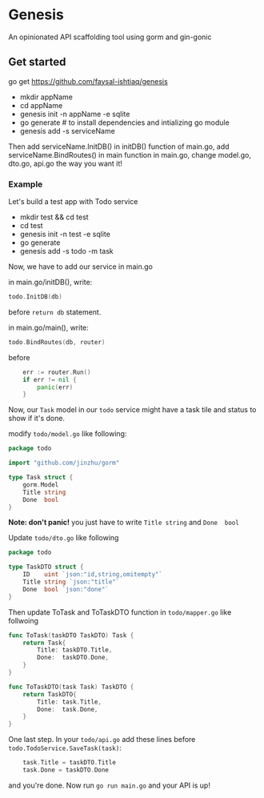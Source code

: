 # Genesis

An opinionated API scaffolding tool using gorm and gin-gonic

## Get started

go get https://github.com/faysal-ishtiaq/genesis

- mkdir appName
- cd appName
- genesis init -n appName -e sqlite
- go generate # to install dependencies and intializing go module
- genesis add -s serviceName

Then add serviceName.InitDB() in initDB() function of main.go, add serviceName.BindRoutes() in main function in main.go, change model.go, dto.go, api.go the way you want it!

### Example
Let's build a test app with Todo service

- mkdir test && cd test
- cd test
- genesis init -n test -e sqlite
- go generate
- genesis add -s todo -m task

Now, we have to add our service in main.go

in main.go/initDB(), write:
```go
todo.InitDB(db)
```
before `return db` statement.

in main.go/main(), write:
```go
todo.BindRoutes(db, router)
```
before 
```go
	err := router.Run()
	if err != nil {
		panic(err)
    }
```
    
Now, our `Task` model in our `todo` service might have a task tile and status to show if it's done.

modify `todo/model.go` like following:

```go
package todo

import "github.com/jinzhu/gorm"

type Task struct {
	gorm.Model
	Title string
	Done  bool
}
```
<b>Note: don't panic!</b> you just have to write `Title string` and	`Done  bool`

Update `todo/dto.go` like following

```go
package todo

type TaskDTO struct {
	ID    uint `json:"id,string,omitempty"`
	Title string `json:"title"`
	Done  bool `json:"done"`
}
```

Then update ToTask and ToTaskDTO function in `todo/mapper.go` like follwoing
```go
func ToTask(taskDTO TaskDTO) Task {
	return Task{
		Title: taskDTO.Title,
		Done:  taskDTO.Done,
	}
}

func ToTaskDTO(task Task) TaskDTO {
	return TaskDTO{
		Title: task.Title,
		Done:  task.Done,
	}
}
```

One last step. In your `todo/api.go` add these lines before `todo.TodoService.SaveTask(task)`:
```go
	task.Title = taskDTO.Title
	task.Done = taskDTO.Done
```

and you're done. Now run `go run main.go` and your API is up!